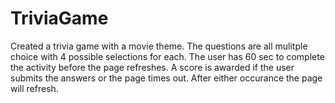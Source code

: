 # TriviaGame

Created a trivia game with a movie theme. The questions are all mulitple choice with 4 possible selections for each. The user has 60 sec to complete the activity before the page refreshes. A score is awarded if the user submits the answers or the page times out. After either occurance the page will refresh.  

